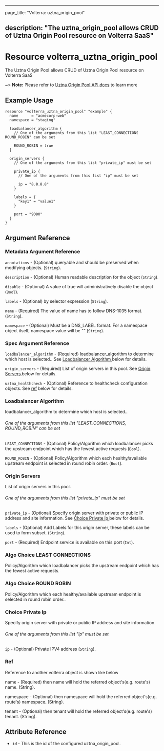---

page_title: "Volterra: uztna_origin_pool"

description: "The uztna_origin_pool allows CRUD of Uztna Origin Pool resource on Volterra SaaS"
-----------------------------------------------------------------------------------------------

Resource volterra_uztna_origin_pool
===================================

The Uztna Origin Pool allows CRUD of Uztna Origin Pool resource on Volterra SaaS

~> **Note:** Please refer to [Uztna Origin Pool API docs](https://docs.cloud.f5.com/docs-v2/api/uztna-origin-pool) to learn more

Example Usage
-------------

```hcl
resource "volterra_uztna_origin_pool" "example" {
  name      = "acmecorp-web"
  namespace = "staging"

  loadbalancer_algorithm {
    // One of the arguments from this list "LEAST_CONNECTIONS ROUND_ROBIN" can be set

    ROUND_ROBIN = true
  }

  origin_servers {
    // One of the arguments from this list "private_ip" must be set

    private_ip {
      // One of the arguments from this list "ip" must be set

      ip = "8.8.8.8"
    }

    labels = {
      "key1" = "value1"
    }

    port = "9080"
  }
}

```

Argument Reference
------------------

### Metadata Argument Reference

`annotations` - (Optional) queryable and should be preserved when modifying objects. (`String`).

`description` - (Optional) Human readable description for the object (`String`).

`disable` - (Optional) A value of true will administratively disable the object (`Bool`).

`labels` - (Optional) by selector expression (`String`).

`name` - (Required) The value of name has to follow DNS-1035 format. (`String`).

`namespace` - (Optional) Must be a DNS_LABEL format. For a namespace object itself, namespace value will be "" (`String`).

### Spec Argument Reference

`loadbalancer_algorithm` - (Required) loadbalancer_algorithm to determine which host is selected.. See [Loadbalancer Algorithm ](#loadbalancer-algorithm) below for details.

`origin_servers` - (Required) List of origin servers in this pool. See [Origin Servers ](#origin-servers) below for details.

`uztna_healthcheck` - (Optional) Reference to healthcheck configuration objects. See [ref](#ref) below for details.

### Loadbalancer Algorithm

loadbalancer_algorithm to determine which host is selected..

###### One of the arguments from this list "LEAST_CONNECTIONS, ROUND_ROBIN" can be set

`LEAST_CONNECTIONS` - (Optional) Policy/Algorithm which loadbalancer picks the upstream endpoint which has the fewest active requests (`Bool`).

`ROUND_ROBIN` - (Optional) Policy/Algorithm which each healthy/available upstream endpoint is selected in round robin order. (`Bool`).

### Origin Servers

List of origin servers in this pool.

###### One of the arguments from this list "private_ip" must be set

`private_ip` - (Optional) Specify origin server with private or public IP address and site information. See [Choice Private Ip ](#choice-private-ip) below for details.

`labels` - (Optional) Add Labels for this origin server, these labels can be used to form subset. (`String`).

`port` - (Required) Endpoint service is available on this port (`Int`).

### Algo Choice LEAST CONNECTIONS

Policy/Algorithm which loadbalancer picks the upstream endpoint which has the fewest active requests.

### Algo Choice ROUND ROBIN

Policy/Algorithm which each healthy/available upstream endpoint is selected in round robin order..

### Choice Private Ip

Specify origin server with private or public IP address and site information.

###### One of the arguments from this list "ip" must be set

`ip` - (Optional) Private IPV4 address (`String`).

### Ref

Reference to another volterra object is shown like below

name - (Required) then name will hold the referred object's(e.g. route's) name. (String).

namespace - (Optional) then namespace will hold the referred object's(e.g. route's) namespace. (String).

tenant - (Optional) then tenant will hold the referred object's(e.g. route's) tenant. (String).

Attribute Reference
-------------------

-	`id` - This is the id of the configured uztna_origin_pool.
